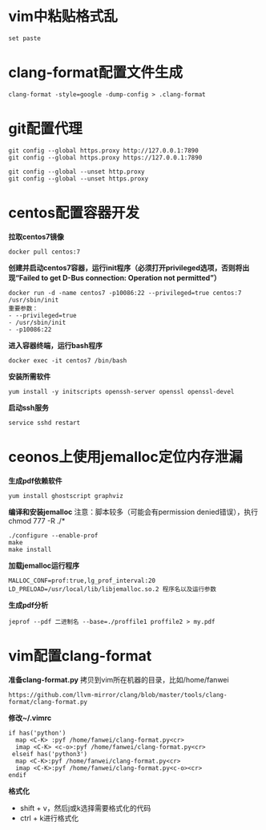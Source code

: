 # vim中粘贴格式乱
```
set paste
```
# clang-format配置文件生成
```
clang-format -style=google -dump-config > .clang-format
```
# git配置代理
```
git config --global https.proxy http://127.0.0.1:7890
git config --global https.proxy https://127.0.0.1:7890

git config --global --unset http.proxy
git config --global --unset https.proxy
```
# centos配置容器开发
**拉取centos7镜像**
```
docker pull centos:7
```
**创建并启动centos7容器，运行init程序（必须打开privileged选项，否则将出现“Failed to get D-Bus connection: Operation not permitted”）**
```
docker run -d -name centos7 -p10086:22 --privileged=true centos:7 /usr/sbin/init
重要参数：
- --privileged=true
- /usr/sbin/init
- -p10086:22
```
**进入容器终端，运行bash程序**
```
docker exec -it centos7 /bin/bash
```
**安装所需软件**
```
yum install -y initscripts openssh-server openssl openssl-devel
```
**启动ssh服务**
```
service sshd restart
```
# ceonos上使用jemalloc定位内存泄漏
**生成pdf依赖软件** 
```
yum install ghostscript graphviz
```
**编译和安装jemalloc** 
注意：脚本较多（可能会有permission denied错误），执行chmod 777 -R ./*
```
./configure --enable-prof
make 
make install
```
**加载jemalloc运行程序** 
```
MALLOC_CONF=prof:true,lg_prof_interval:20 LD_PRELOAD=/usr/local/lib/libjemalloc.so.2 程序名以及运行参数
```
**生成pdf分析**
```
jeprof --pdf 二进制名 --base=./proffile1 proffile2 > my.pdf
```

# vim配置clang-format
**准备clang-format.py**
拷贝到vim所在机器的目录，比如/home/fanwei
```
https://github.com/llvm-mirror/clang/blob/master/tools/clang-format/clang-format.py
```
**修改~/.vimrc**
```
if has('python')
  map <C-K> :pyf /home/fanwei/clang-format.py<cr>
  imap <C-K> <c-o>:pyf /home/fanwei/clang-format.py<cr>
 elseif has('python3')
  map <C-K>:pyf /home/fanwei/clang-format.py<cr>
  imap <C-K>:pyf /home/fanwei/clang-format.py<c-o><cr>
endif
```
**格式化**
- shift + v，然后j或k选择需要格式化的代码
- ctrl + k进行格式化


